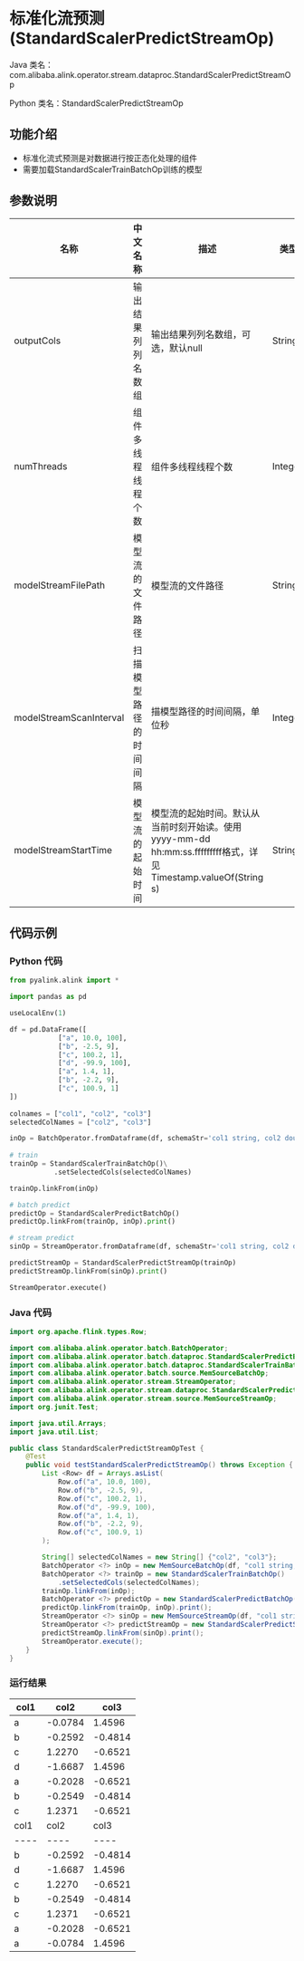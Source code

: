 # 标准化流预测 (StandardScalerPredictStreamOp)
Java 类名：com.alibaba.alink.operator.stream.dataproc.StandardScalerPredictStreamOp

Python 类名：StandardScalerPredictStreamOp


## 功能介绍

- 标准化流式预测是对数据进行按正态化处理的组件
- 需要加载StandardScalerTrainBatchOp训练的模型

## 参数说明

| 名称 | 中文名称 | 描述 | 类型 | 是否必须？ | 默认值 |
| --- | --- | --- | --- | --- | --- |
| outputCols | 输出结果列列名数组 | 输出结果列列名数组，可选，默认null | String[] |  | null |
| numThreads | 组件多线程线程个数 | 组件多线程线程个数 | Integer |  | 1 |
| modelStreamFilePath | 模型流的文件路径 | 模型流的文件路径 | String |  | null |
| modelStreamScanInterval | 扫描模型路径的时间间隔 | 描模型路径的时间间隔，单位秒 | Integer |  | 10 |
| modelStreamStartTime | 模型流的起始时间 | 模型流的起始时间。默认从当前时刻开始读。使用yyyy-mm-dd hh:mm:ss.fffffffff格式，详见Timestamp.valueOf(String s) | String |  | null |




## 代码示例
### Python 代码
```python
from pyalink.alink import *

import pandas as pd

useLocalEnv(1)

df = pd.DataFrame([
            ["a", 10.0, 100],
            ["b", -2.5, 9],
            ["c", 100.2, 1],
            ["d", -99.9, 100],
            ["a", 1.4, 1],
            ["b", -2.2, 9],
            ["c", 100.9, 1]
])
             
colnames = ["col1", "col2", "col3"]
selectedColNames = ["col2", "col3"]

inOp = BatchOperator.fromDataframe(df, schemaStr='col1 string, col2 double, col3 long')
   
# train
trainOp = StandardScalerTrainBatchOp()\
           .setSelectedCols(selectedColNames)

trainOp.linkFrom(inOp)

# batch predict
predictOp = StandardScalerPredictBatchOp()
predictOp.linkFrom(trainOp, inOp).print()

# stream predict
sinOp = StreamOperator.fromDataframe(df, schemaStr='col1 string, col2 double, col3 long')

predictStreamOp = StandardScalerPredictStreamOp(trainOp)
predictStreamOp.linkFrom(sinOp).print()

StreamOperator.execute()
```
### Java 代码
```java
import org.apache.flink.types.Row;

import com.alibaba.alink.operator.batch.BatchOperator;
import com.alibaba.alink.operator.batch.dataproc.StandardScalerPredictBatchOp;
import com.alibaba.alink.operator.batch.dataproc.StandardScalerTrainBatchOp;
import com.alibaba.alink.operator.batch.source.MemSourceBatchOp;
import com.alibaba.alink.operator.stream.StreamOperator;
import com.alibaba.alink.operator.stream.dataproc.StandardScalerPredictStreamOp;
import com.alibaba.alink.operator.stream.source.MemSourceStreamOp;
import org.junit.Test;

import java.util.Arrays;
import java.util.List;

public class StandardScalerPredictStreamOpTest {
	@Test
	public void testStandardScalerPredictStreamOp() throws Exception {
		List <Row> df = Arrays.asList(
			Row.of("a", 10.0, 100),
			Row.of("b", -2.5, 9),
			Row.of("c", 100.2, 1),
			Row.of("d", -99.9, 100),
			Row.of("a", 1.4, 1),
			Row.of("b", -2.2, 9),
			Row.of("c", 100.9, 1)
		);

		String[] selectedColNames = new String[] {"col2", "col3"};
		BatchOperator <?> inOp = new MemSourceBatchOp(df, "col1 string, col2 double, col3 int");
		BatchOperator <?> trainOp = new StandardScalerTrainBatchOp()
			.setSelectedCols(selectedColNames);
		trainOp.linkFrom(inOp);
		BatchOperator <?> predictOp = new StandardScalerPredictBatchOp();
		predictOp.linkFrom(trainOp, inOp).print();
		StreamOperator <?> sinOp = new MemSourceStreamOp(df, "col1 string, col2 double, col3 int");
		StreamOperator <?> predictStreamOp = new StandardScalerPredictStreamOp(trainOp);
		predictStreamOp.linkFrom(sinOp).print();
		StreamOperator.execute();
	}
}
```
### 运行结果

col1|col2|col3
----|----|----
a|-0.0784|1.4596
b|-0.2592|-0.4814
c|1.2270|-0.6521
d|-1.6687|1.4596
a|-0.2028|-0.6521
b|-0.2549|-0.4814
c|1.2371|-0.6521
col1|col2|col3
----|----|----
b|-0.2592|-0.4814
d|-1.6687|1.4596
c|1.2270|-0.6521
b|-0.2549|-0.4814
c|1.2371|-0.6521
a|-0.2028|-0.6521
a|-0.0784|1.4596


